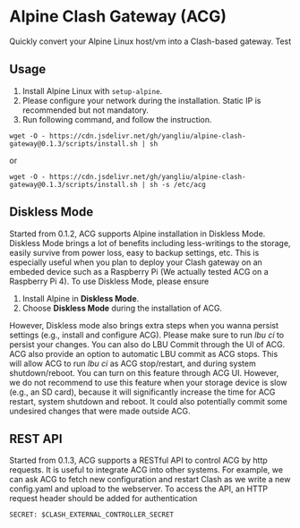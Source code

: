 # Alpine Clash Gateway (ACG)

Quickly convert your Alpine Linux host/vm into a Clash-based gateway. Test

## Usage
1. Install Alpine Linux with `setup-alpine`.
2. Please configure your network during the installation. Static IP is recommended but not mandatory.
3. Run following command, and follow the instruction.
```
wget -O - https://cdn.jsdelivr.net/gh/yangliu/alpine-clash-gateway@0.1.3/scripts/install.sh | sh
```
or
```
wget -O - https://cdn.jsdelivr.net/gh/yangliu/alpine-clash-gateway@0.1.3/scripts/install.sh | sh -s /etc/acg
```

## Diskless Mode
Started from 0.1.2, ACG supports Alpine installation in Diskless Mode. Diskless Mode brings a lot of benefits including less-writings to the storage, easily survive from power loss, easy to backup settings, etc. This is especially useful when you plan to deploy your Clash gateway on an embeded device such as a Raspberry Pi (We actually tested ACG on a Raspberry Pi 4). To use Diskless Mode, please ensure

1. Install Alpine in __Diskless Mode__.
2. Choose __Diskless Mode__ during the installation of ACG.

However, Diskless mode also brings extra steps when you wanna persist settings (e.g., install and configure ACG). Please make sure to run _lbu ci_ to persist your changes. You can also do LBU Commit through the UI of ACG. ACG also provide an option to automatic LBU commit as ACG stops. This will allow ACG to run _lbu ci_ as ACG stop/restart, and during system shutdown/reboot. You can turn on this feature through ACG UI. However, we do not recommend to use this feature when your storage device is slow (e.g., an SD card), because it will significantly increase the time for ACG restart, system shutdown and reboot. It could also potentially commit some undesired changes that were made outside ACG.

## REST API
Started from 0.1.3, ACG supports a RESTful API to control ACG by http requests. It is useful to integrate ACG into other systems. 
For example, we can ask ACG to fetch new configuration and restart Clash as we write a new config.yaml and upload to the webserver.
To access the API, an HTTP request header should be added for authentication
```
SECRET: $CLASH_EXTERNAL_CONTROLLER_SECRET
```